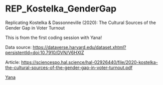 # REP_Kostelka_GenderGap
Replicating Kostelka &amp; Dassonneville (2020): The Cultural Sources of the Gender Gap in Voter Turnout

This is from the first coding session with Yana!

Data source: https://dataverse.harvard.edu/dataset.xhtml?persistentId=doi:10.7910/DVN/V6HXIZ

Article: https://sciencespo.hal.science/hal-02926440/file/2020-kostelka-the-cultural-sources-of-the-gender-gap-in-voter-turnout.pdf


[Yana]([https://americangerman.institute/by-author/malina-aniol/](https://github.com/iaonnaa))
